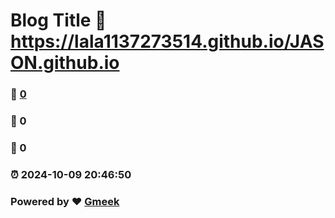 # Blog Title :link: https://lala1137273514.github.io/JASON.github.io 
### :page_facing_up: [0](https://lala1137273514.github.io/JASON.github.io/tag.html) 
### :speech_balloon: 0 
### :hibiscus: 0 
### :alarm_clock: 2024-10-09 20:46:50 
### Powered by :heart: [Gmeek](https://github.com/Meekdai/Gmeek)
